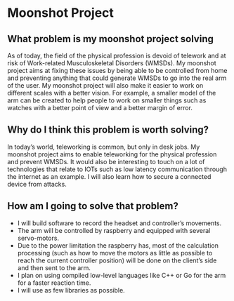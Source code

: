 # Moonshot Project 

## What problem is my moonshot project solving 
As of today, the field of the physical profession is devoid of telework and at risk of Work-related Musculoskeletal Disorders (WMSDs). My moonshot project aims at fixing these issues by being able to be controlled from home and preventing anything that could generate WMSDs to go into the real arm of the user. My moonshot project will also make it easier to work on different scales with a better vision. For example, a smaller model of the arm can be created to help people to work on smaller things such as watches with a better point of view and a better margin of error. 

## Why do I think this problem is worth solving? 
In today’s world, teleworking is common, but only in desk jobs. My moonshot project aims to enable teleworking for the physical profession and prevent WMSDs. It would also be interesting to touch on a lot of technologies that relate to IOTs such as low latency communication through the internet as an example. I will also learn how to secure a connected device from attacks.

## How am I going to solve that problem? 
- I will build software to record the headset and controller’s movements. 
- The arm will be controlled by raspberry and equipped with several servo-motors. 
- Due to the power limitation the raspberry has, most of the calculation processing (such as how to move the motors as little as possible to reach the current controller position) will be done on the client’s side and then sent to the arm. 
- I plan on using compiled low-level languages like C++ or Go for the arm for a faster reaction time. 
- I will use as few libraries as possible.